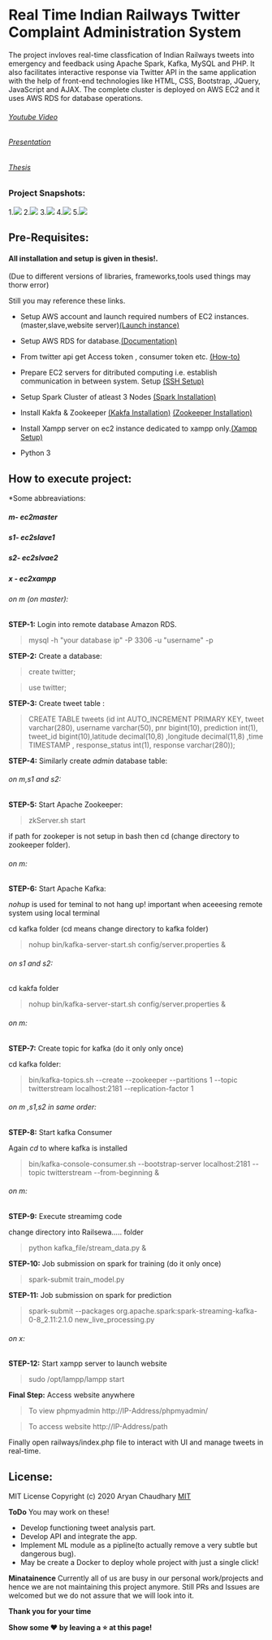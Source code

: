 # Real Time Indian Railways Twitter Complaint Administration System

The project invloves real-time classfication of Indian Railways tweets into emergency and feedback using Apache Spark, Kafka, MySQL and PHP. It also facilitates interactive response via Twitter API in the same application with the help of front-end technologies like HTML, CSS, Bootstrap, JQuery, JavaScript and AJAX. The complete cluster is deployed on AWS EC2 and it uses AWS RDS for database operations.


###### [Youtube Video](https://youtu.be/dyg58M6-6MU)

###### [Presentation](https://github.com/aryanc55/RailSewa-FinalYearProject/raw/master/assets/presentation.pdf)

###### [Thesis](https://github.com/aryanc55/RailSewa-FinalYearProject/blob/master/assets/thesis.pdf)


### Project Snapshots:

1.![](https://github.com/aryanc55/RailSewa-FinalYearProject/blob/master/assets/login.jpeg?raw=true)
2.![](https://github.com/aryanc55/RailSewa-FinalYearProject/blob/master/assets/emergency.jpeg?raw=true) 
3.![](https://github.com/aryanc55/RailSewa-FinalYearProject/blob/master/assets/feedback.jpeg?raw=true) 
4.![](https://github.com/aryanc55/RailSewa-FinalYearProject/blob/master/assets/reply.jpeg?raw=true) 
5.![](https://github.com/aryanc55/RailSewa-FinalYearProject/blob/master/assets/reply_sent.jpeg?raw=true)


## Pre-Requisites:

#### All installation and setup is given in thesis!.
(Due to different versions of libraries, frameworks,tools used things may thorw error)

Still you may reference these links.

* Setup AWS account and launch required numbers of EC2 instances. (master,slave,website server)[(Launch instance)](https://www.novixys.com/blog/setup-apache-hadoop-cluster-aws-ec2/)

* Setup AWS RDS for database.[(Documentation)](https://docs.aws.amazon.com/AmazonRDS/latest/UserGuide/CHAP_GettingStarted.html)

* From twitter api get Access token , consumer token etc. [(How-to)](https://gist.github.com/aryanc55/21122bcce026e7fe4383e6d13c66b992)

* Prepare EC2 servers for ditributed computing i.e. establish communication in between system. Setup [(SSH Setup)](https://www.novixys.com/blog/setup-apache-hadoop-cluster-aws-ec2/)

* Setup Spark Cluster of atleast 3 Nodes [(Spark Installation)]( https://blog.insightdatascience.com/simply-install-spark-cluster-mode-341843a52b88)

* Install Kakfa & Zookeeper [(Kakfa Installation)](https://codeforgeek.com/how-to-setup-multi-node-multi-broker-kafka-cluster-in-aws/) [(Zookeeper Installation)](https://github.com/airavata-courses/TeamSangam/wiki/Zookeeper-Installation-on-EC2)

* Install Xampp server on ec2 instance dedicated to xampp only.[(Xampp Setup)](https://www.9lessons.info/2015/12/amazon-ec2-setup-with-ubuntu-and-xampp.html)

* Python 3

## How to execute project:

*Some abbreaviations:
##### m- ec2master
##### s1- ec2slave1
##### s2- ec2slvae2
##### x - ec2xampp

###### on m (on master):

**STEP-1:** Login into remote database Amazon RDS.


>mysql -h "your database ip" -P 3306 -u "username" -p


**STEP-2:** Create a database:

>create twitter;

>use twitter;


**STEP-3:** Create tweet table :


>CREATE TABLE tweets (id int AUTO_INCREMENT PRIMARY KEY, tweet varchar(280), username varchar(50), pnr bigint(10), prediction int(1), tweet_id bigint(10),latitude decimal(10,8) ,longitude decimal(11,8) ,time TIMESTAMP , response_status int(1), response varchar(280));


**STEP-4:** Similarly create *admin* database table:


###### on m,s1 and s2:

**STEP-5:** Start  Apache Zookeeper:

>zkServer.sh start

if path for zookeper is not setup in bash then cd (change directory to zookeeper folder).

###### on m:

**STEP-6:** Start Apache Kafka:

*nohup* is used for teminal to not hang up! important when aceeesing remote system using local terminal

cd kafka folder (cd means change directory to kafka folder)

>nohup bin/kafka-server-start.sh config/server.properties &

###### on s1 and s2:

cd kakfa folder

>nohup bin/kafka-server-start.sh config/server.properties &

###### on m:


**STEP-7:** Create topic for kafka (do it only only once)

cd kafka folder:


>bin/kafka-topics.sh --create --zookeeper --partitions 1 --topic twitterstream localhost:2181 --replication-factor 1


###### on m ,s1,s2 in same order:

**STEP-8:** Start kafka Consumer

Again *cd* to where kafka is installed


>bin/kafka-console-consumer.sh --bootstrap-server localhost:2181 --topic twitterstream --from-beginning &


###### on m:

**STEP-9:** Execute streamimg code

change directory into Railsewa..... folder


>python kafka_file/stream_data.py &



**STEP-10:** Job submission on spark for training (do it only once)


>spark-submit train_model.py


**STEP-11:** Job submission on spark for prediction


>spark-submit --packages org.apache.spark:spark-streaming-kafka-0-8_2.11:2.1.0 new_live_processing.py


###### on x:

**STEP-12:** Start xampp server to launch website

>sudo /opt/lampp/lampp start

**Final Step:** Access website anywhere


>To view phpmyadmin http://IP-Address/phpmyadmin/


>To access website http://IP-Address/path

Finally open railways/index.php file to interact with UI and manage tweets in real-time.




## License:
MIT License
Copyright (c) 2020 Aryan Chaudhary
[MIT](LICENSE)



**ToDo**
You may work on these!
- Develop functioning tweet analysis part.
- Develop API and integrate the app.
- Implement ML module as a pipline(to actually remove a very subtle but dangerous bug).
- May be create a Docker to deploy whole project with just a single click!

**Minatainence**
Currently all of us are busy in our personal work/projects and hence we are not maintaining this project anymore. Still PRs and Issues are welcomed but we do not assure that we will look into it.

**Thank you for your time**

**Show some :heart: by leaving a :star: at this page!**  </br>
